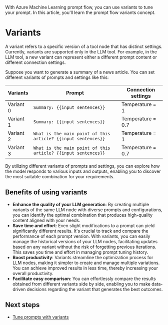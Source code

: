 With Azure Machine Learning prompt flow, you can use variants to tune your prompt. In this article, you'll learn the prompt flow variants concept.

# Variants

A variant refers to a specific version of a tool node that has distinct settings. Currently, variants are supported only in the LLM tool. For example, in the LLM tool, a new variant can represent either a different prompt content or different connection settings.

Suppose you want to generate a summary of a news article. You can set different variants of prompts and settings like this:

| Variants  | Prompt                                                       | Connection settings |
| --------- | ------------------------------------------------------------ | ------------------- |
| Variant 0 | `Summary: {{input sentences}}`                               | Temperature = 1     |
| Variant 1 | `Summary: {{input sentences}}`                               | Temperature = 0.7   |
| Variant 2 | `What is the main point of this article? {{input sentences}}` | Temperature = 1     |
| Variant 3 | `What is the main point of this article? {{input sentences}}` | Temperature = 0.7   |

By utilizing different variants of prompts and settings, you can explore how the model responds to various inputs and outputs, enabling you to discover the most suitable combination for your requirements.

## Benefits of using variants 

- **Enhance the quality of your LLM generation**: By creating multiple variants of the same LLM node with diverse prompts and configurations, you can identify the optimal combination that produces high-quality content aligned with your needs.
- **Save time and effort**: Even slight modifications to a prompt can yield significantly different results. It's crucial to track and compare the performance of each prompt version. With variants, you can easily manage the historical versions of your LLM nodes, facilitating updates based on any variant without the risk of forgetting previous iterations. This saves you time and effort in managing prompt tuning history.
- **Boost productivity**: Variants streamline the optimization process for LLM nodes, making it simpler to create and manage multiple variations. You can achieve improved results in less time, thereby increasing your overall productivity.
- **Facilitate easy comparison**: You can effortlessly compare the results obtained from different variants side by side, enabling you to make data-driven decisions regarding the variant that generates the best outcomes.

## Next steps

- [Tune prompts with variants](../how-to-guides/tune-prompts-with-variants.md)